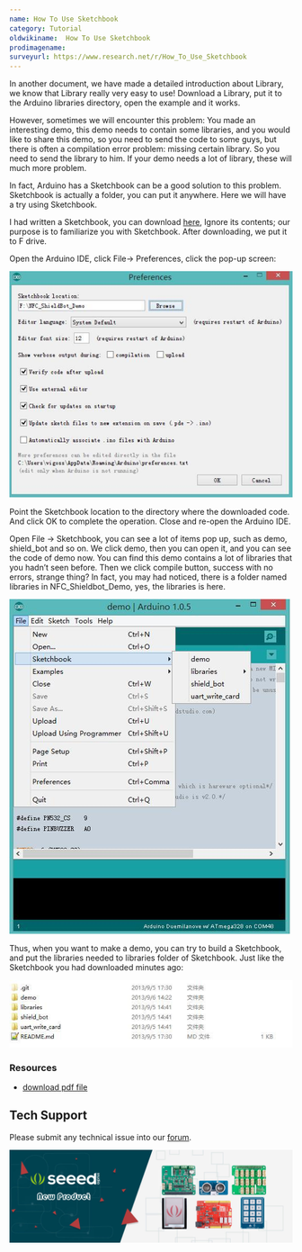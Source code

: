 ```yaml
---
name: How To Use Sketchbook
category: Tutorial
oldwikiname:  How To Use Sketchbook
prodimagename:
surveyurl: https://www.research.net/r/How_To_Use_Sketchbook
---
```

In another document, we have made a detailed introduction about Library, we know that Library really very easy to use! Download a Library, put it to the Arduino libraries directory, open the example and it works.

However, sometimes we will encounter this problem: You made an interesting demo, this demo needs to contain some libraries, and you would like to share this demo, so you need to send the code to some guys, but there is often a compilation error problem: missing certain library. So you need to send the library to him. If your demo needs a lot of library, these will much more problem.

In fact, Arduino has a Sketchbook can be a good solution to this problem. Sketchbook is actually a folder, you can put it anywhere. Here we will have a try using Sketchbook.

I had written a Sketchbook, you can download [here](https://github.com/loovee/NFC_ShieldBot_Demo),
Ignore its contents; our purpose is to familiarize you with Sketchbook. After downloading, we put it to F drive.

Open the Arduino IDE, click File-&gt; Preferences, click the pop-up screen:

![](https://github.com/SeeedDocument/How_To_Use_Sketchbook/raw/master/img/Sketchbook1.jpg)

Point the Sketchbook location to the directory where the downloaded code. And click OK to complete the operation. Close and re-open the Arduino IDE.

Open File -&gt; Sketchbook, you can see a lot of items pop up, such as demo, shield_bot and so on. We click demo, then you can open it, and you can see the code of demo now. You can find this demo contains a lot of libraries that you hadn’t seen before. Then we click compile button, success with no errors, strange thing? In fact, you may had noticed, there is a folder named libraries in NFC_Shieldbot_Demo, yes, the libraries is here.

![](https://github.com/SeeedDocument/How_To_Use_Sketchbook/raw/master/img/Sketchbook2.jpg)

Thus, when you want to make a demo, you can try to build a Sketchbook, and put the libraries needed to libraries folder of Sketchbook. Just like the Sketchbook you had downloaded minutes ago:

![](https://github.com/SeeedDocument/How_To_Use_Sketchbook/raw/master/img/Sketchbook3.jpg)

###   Resources

- [download pdf file](https://github.com/SeeedDocument/How_To_Use_Sketchbook/raw/master/res/How_to_use_Sketchbook.pdf)

## Tech Support
Please submit any technical issue into our [forum](http://forum.seeedstudio.com/). <br /><p style="text-align:center"><a href="https://www.seeedstudio.com/act-4.html" target="_blank"><img src="https://github.com/SeeedDocument/Wiki_Banner/raw/master/new_product.jpg" /></a></p>